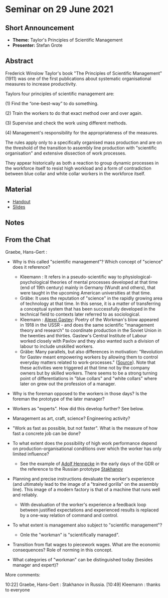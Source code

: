 # Seminar on 29 June 2021

## Short Announcement

* __Theme:__  Taylor's Principles of Scientific Management
* __Presenter:__ Stefan Grote

## Abstract

Frederick Winslow Taylor's book "The Principles of Scientific Management"
(1911) was one of the first publications about systematic organisational
measures to increase productivity.

Taylors four principles of scientific management are:

(1) Find the “one-best-way” to do something.

(2) Train the workers to do that exact method over and over again.

(3) Supervise and check the work using different methods.

(4) Management's responsibility for the appropriateness of the measures.

The rules apply only to a specifically organised mass production and are on
the threshold of the transition to assembly line production with "scientific
organisation" and extensive dissection of work processes.

They appear historically as both a reaction to group dynamic processes in the
workforce itself to resist high workload and a form of contradiction between
blue collar and white collar workers in the workforce itself.

## Material

* [Handout](Handout.pdf)
* [Slides](Slides.pdf)

## Notes



##  From the Chat

Graebe, Hans-Gert :

- Why is this called "scientific management"? Which concept of "science" does
  it reference?
  - Kleemann : It refers in a pseudo-scientific way to
    physiological-psychological theories of mental processes developed at that
    time (end of 19th century) mainly in Germany (Wundt and others), that were
    taught in the upcoming American universities at that time.
  - Gräbe: It uses the reputation of "science" in the rapidly growing area of
    technology at that time. In this sense, it is a matter of transferring a
    conceptual system that has been successfully developed in the technical
    field to contexts later referred to as sociological.
  - Kleemann : [Alexei Gastev](https://en.wikipedia.org/wiki/Aleksei_Gastev):
    Poetry of the Workman's blow appeared in 1918 in the USSR - and does the
    same scientific "management theory and research" to coordinate production
    in the Soviet Union in the twenties and thirties. Gastew's Central
    Institute of Labour worked closely with Pavlov and they also wanted such a
    division of labour to include unskilled workers.
  - Gräbe: Many parallels, but also differences in motivation: "Revolution for
    Gastev meant empowering workers by allowing them to control everyday
    matters related to work-processes."
    ([Source](https://en.wikipedia.org/wiki/Aleksei_Gastev)). Note that these
    activities were triggered at that time not by the company owners but by
    skilled workers. There seems to be a strong turning point of
    differentiations in "blue collars" and "white collars" where later on grew
    out the profession of a manager.

- Why is the foreman opposed to the workers in those days? Is the foreman the
  prototype of the later manager?

- Workers as "experts". How did this develop further? See below.

- Management as art, craft, science? Engineering activity? 

- "Work as fast as possible, but not faster". What is the measure of how fast
  a concrete job can be done?

- To what extent does the possibility of high work performance depend on
  production-organisational conditions over which the worker has only limited
  influence?  
  - See the example of
    [Adolf Hennecke](https://en.wikipedia.org/wiki/Adolf_Hennecke) in the
    early days of the GDR or the reference to the Russian prototype
    [Stakhanov](https://en.wikipedia.org/wiki/Alexey_Stakhanov)




- Planning and precise instructions devaluate the worker's experience (and
  ultimately lead to the image of a "trained gorilla" on the assembly line).
  This image of a modern factory is that of a machine that runs well and
  reliably.
  - With devaluation of the worker's experience a feedback loop between
    justified expectations and experienced results is replaced by a one-way
    relation of command and control.

- To what extent is management also subject to "scientific management"?
  - Onle the "workman" is "scientifically managed". 

- Transition from flat wages to piecework wages. What are the economic
  consequences? Role of norming in this concept.

- What categories of "workman" can be distinguished today (besides manager and
  expert)?

More comments:


10:22] Graebe, Hans-Gert : Stakhanov in Russia.
[10:49] Kleemann : thanks to everyone